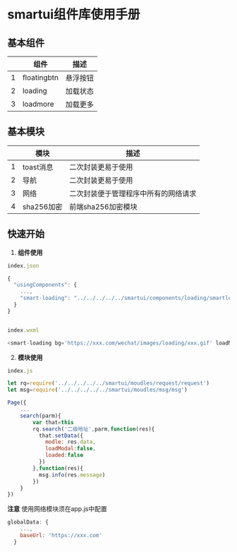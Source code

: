 

# smartui组件库使用手册

## 基本组件

|     | 组件        | 描述     |
| --- | ----------- | -------- |
| 1   | floatingbtn | 悬浮按钮 |
| 2   | loading     | 加载状态 |
| 3   | loadmore    | 加载更多 |

## 基本模块

|     | 模块       | 描述                                 |
| --- | ---------- | ------------------------------------ |
| 1   | toast消息  | 二次封装更易于使用                   |
| 2   | 导航       | 二次封装更易于使用                   |
| 3   | 网络       | 二次封装便于管理程序中所有的网络请求 |
| 4   | sha256加密 | 前端sha256加密模块                   |

## 快速开始

1. **组件使用**
   

``` javascript
index.json

{
  "usingComponents": {
    ...,
    "smart-loading": "../../../../../smartui/components/loading/smartloading"
  }
}


index.wxml

<smart-loading bg='https://xxx.com/wechat/images/loading/xxx.gif' loadModal='{{loadModal}}'/>
```
2. **模块使用**
   

``` javascript
index.js

let rq=require('../../../../../smartui/moudles/request/request')
let msg=require('../../../../../smartui/moudles/msg/msg')

Page({
	...
	search(parm){
		var that=this
		rq.search('二级地址',parm,function(res){
		  that.setData({
			modle: res.data,
			loadModal:false,
			loaded:false
		  })
		},function(res){
		  msg.info(res.message)
		}) 
	}
})
```

**注意**
使用网络模块须在app.js中配置

``` javascript
globalData: {
    ...,
    baseUrl: 'https://xxx.com'
  }
```

